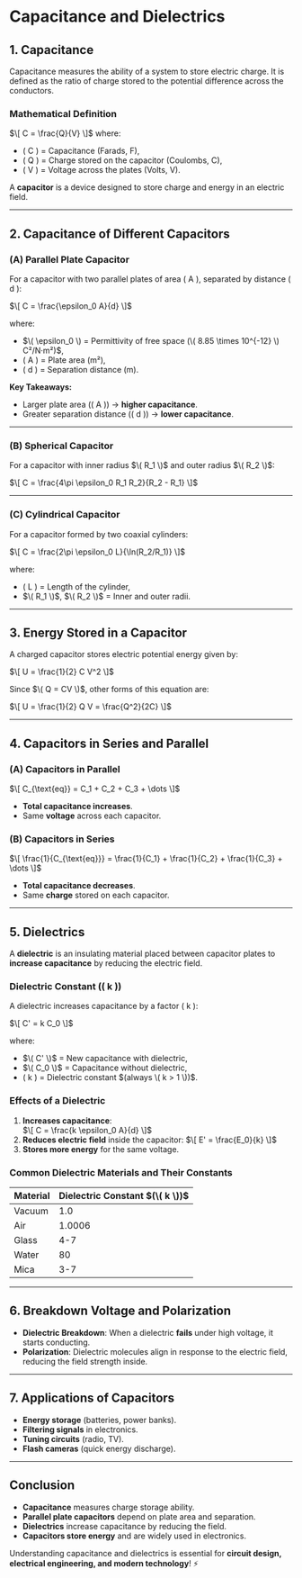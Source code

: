 # **Capacitance and Dielectrics**  

## **1. Capacitance**  
Capacitance measures the ability of a system to store electric charge. It is defined as the ratio of charge stored to the potential difference across the conductors.

### **Mathematical Definition**  
$\[
C = \frac{Q}{V}
\]$
where:  
- \( C \) = Capacitance (Farads, F),  
- \( Q \) = Charge stored on the capacitor (Coulombs, C),  
- \( V \) = Voltage across the plates (Volts, V).  

A **capacitor** is a device designed to store charge and energy in an electric field.

---

## **2. Capacitance of Different Capacitors**  

### **(A) Parallel Plate Capacitor**  
For a capacitor with two parallel plates of area \( A \), separated by distance \( d \):

$\[
C = \frac{\epsilon_0 A}{d}
\]$

where:  
- $\( \epsilon_0 \) = Permittivity of free space (\( 8.85 \times 10^{-12} \) C²/N·m²)$,  
- \( A \) = Plate area (m²),  
- \( d \) = Separation distance (m).  

**Key Takeaways:**
- Larger plate area (\( A \)) → **higher capacitance**.
- Greater separation distance (\( d \)) → **lower capacitance**.

---

### **(B) Spherical Capacitor**  
For a capacitor with inner radius $\( R_1 \)$ and outer radius $\( R_2 \)$:

$\[
C = \frac{4\pi \epsilon_0 R_1 R_2}{R_2 - R_1}
\]$

---

### **(C) Cylindrical Capacitor**  
For a capacitor formed by two coaxial cylinders:

$\[
C = \frac{2\pi \epsilon_0 L}{\ln(R_2/R_1)}
\]$

where:  
- \( L \) = Length of the cylinder,  
- $\( R_1 \)$, $\( R_2 \)$ = Inner and outer radii.

---

## **3. Energy Stored in a Capacitor**  
A charged capacitor stores electric potential energy given by:

$\[
U = \frac{1}{2} C V^2
\]$

Since $\( Q = CV \)$, other forms of this equation are:

$\[
U = \frac{1}{2} Q V = \frac{Q^2}{2C}
\]$

---

## **4. Capacitors in Series and Parallel**  

### **(A) Capacitors in Parallel**  
$\[
C_{\text{eq}} = C_1 + C_2 + C_3 + \dots
\]$
- **Total capacitance increases**.
- Same **voltage** across each capacitor.

### **(B) Capacitors in Series**  
$\[
\frac{1}{C_{\text{eq}}} = \frac{1}{C_1} + \frac{1}{C_2} + \frac{1}{C_3} + \dots
\]$
- **Total capacitance decreases**.
- Same **charge** stored on each capacitor.

---

## **5. Dielectrics**  
A **dielectric** is an insulating material placed between capacitor plates to **increase capacitance** by reducing the electric field.

### **Dielectric Constant (\( k \))**  
A dielectric increases capacitance by a factor \( k \):

$\[
C' = k C_0
\]$

where:
- $\( C' \)$ = New capacitance with dielectric,  
- $\( C_0 \)$ = Capacitance without dielectric,  
- \( k \) = Dielectric constant $(always \( k > 1 \))$.  

### **Effects of a Dielectric**
1. **Increases capacitance**:  
   $\[
   C = \frac{k \epsilon_0 A}{d}
   \]$
2. **Reduces electric field** inside the capacitor:
   $\[
   E' = \frac{E_0}{k}
   \]$
3. **Stores more energy** for the same voltage.

### **Common Dielectric Materials and Their Constants**
| Material | Dielectric Constant $(\( k \))$ |
|----------|-------------------------------|
| Vacuum | 1.0 |
| Air | 1.0006 |
| Glass | 4-7 |
| Water | 80 |
| Mica | 3-7 |

---

## **6. Breakdown Voltage and Polarization**  
- **Dielectric Breakdown**: When a dielectric **fails** under high voltage, it starts conducting.  
- **Polarization**: Dielectric molecules align in response to the electric field, reducing the field strength inside.

---

## **7. Applications of Capacitors**  
- **Energy storage** (batteries, power banks).  
- **Filtering signals** in electronics.  
- **Tuning circuits** (radio, TV).  
- **Flash cameras** (quick energy discharge).  

---

## **Conclusion**  
- **Capacitance** measures charge storage ability.  
- **Parallel plate capacitors** depend on plate area and separation.  
- **Dielectrics** increase capacitance by reducing the field.  
- **Capacitors store energy** and are widely used in electronics.  

Understanding capacitance and dielectrics is essential for **circuit design, electrical engineering, and modern technology**! ⚡
